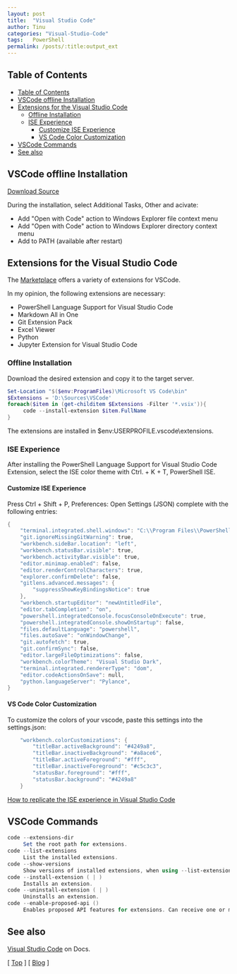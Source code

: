 ```yaml
---
layout: post
title:  "Visual Studio Code"
author: Tinu
categories: "Visual-Studio-Code"
tags:   PowerShell
permalink: /posts/:title:output_ext
---
```


## Table of Contents

- [Table of Contents](#table-of-contents)
- [VSCode offline Installation](#vscode-offline-installation)
- [Extensions for the Visual Studio Code](#extensions-for-the-visual-studio-code)
  - [Offline Installation](#offline-installation)
  - [ISE Experience](#ise-experience)
    - [Customize ISE Experience](#customize-ise-experience)
    - [VS Code Color Customization](#vs-code-color-customization)
- [VSCode Commands](#vscode-commands)
- [See also](#see-also)

## VSCode offline Installation

[Download Source](https://code.visualstudio.com/download)

During the installation, select Additional Tasks, Other and acivate:

- Add "Open with Code" action to Windows Explorer file context menu
- Add "Open with Code" action to Windows Explorer directory context menu
- Add to PATH (available after restart)

## Extensions for the Visual Studio Code

The [Marketplace](https://marketplace.visualstudio.com/vscode) offers a variety of extensions for VSCode.

In my opinion, the following extensions are necessary:

- PowerShell Language Support for Visual Studio Code
- Markdown All in One
- Git Extension Pack
- Excel Viewer
- Python
- Jupyter Extension for Visual Studio Code

### Offline Installation

Download the desired extension and copy it to the target server.

````powershell
Set-Location "$($env:ProgramFiles)\Microsoft VS Code\bin"
$Extensions = 'D:\Sources\VSCode' 
foreach($item in (get-childitem $Extensions -Filter '*.vsix')){
     code --install-extension $item.FullName 
}
````

The extensions are installed in $env:USERPROFILE\.vscode\extensions.

### ISE Experience

After installing the PowerShell Language Support for Visual Studio Code Extension, select the ISE color theme with Ctrl. + K + T, PowerShell ISE.

#### Customize ISE Experience

Press Ctrl + Shift + P, Preferences: Open Settings (JSON) complete with the following entries:

````powershell
{
    "terminal.integrated.shell.windows": "C:\\Program Files\\PowerShell\\7\\pwsh.exe",
    "git.ignoreMissingGitWarning": true,
    "workbench.sideBar.location": "left",
    "workbench.statusBar.visible": true,
    "workbench.activityBar.visible": true,
    "editor.minimap.enabled": false,
    "editor.renderControlCharacters": true,
    "explorer.confirmDelete": false,
    "gitlens.advanced.messages": {
        "suppressShowKeyBindingsNotice": true
    },
    "workbench.startupEditor": "newUntitledFile",
    "editor.tabCompletion": "on",
    "powershell.integratedConsole.focusConsoleOnExecute": true,
    "powershell.integratedConsole.showOnStartup": false,
    "files.defaultLanguage": "powershell",
    "files.autoSave": "onWindowChange",
    "git.autofetch": true,
    "git.confirmSync": false,
    "editor.largeFileOptimizations": false,
    "workbench.colorTheme": "Visual Studio Dark",
    "terminal.integrated.rendererType": "dom",
    "editor.codeActionsOnSave": null,
    "python.languageServer": "Pylance",
}
````

#### VS Code Color Customization

To customize the colors of your vscode, paste this settings into the settings.json:

````powershell
    "workbench.colorCustomizations": {
        "titleBar.activeBackground": "#4249a8",
        "titleBar.inactiveBackground": "#a8ace6",
        "titleBar.activeForeground": "#fff",
        "titleBar.inactiveForeground": "#c5c3c3",
        "statusBar.foreground": "#fff",
        "statusBar.background": "#4249a8"
    }
````

[How to replicate the ISE experience in Visual Studio Code](https://docs.microsoft.com/en-us/powershell/scripting/components/vscode/how-to-replicate-the-ise-experience-in-vscode?view=powershell-6)

## VSCode Commands

````powershell
code --extensions-dir
     Set the root path for extensions.
code --list-extensions
     List the installed extensions.
code --show-versions
     Show versions of installed extensions, when using --list-extension.
code --install-extension ( | )
     Installs an extension.
code --uninstall-extension ( | )
     Uninstalls an extension.
code --enable-proposed-api ()
     Enables proposed API features for extensions. Can receive one or more extension IDs to enable individually.
````

## See also

[Visual Studio Code](https://code.visualstudio.com/docs) on Docs.

[ [Top](#table-of-contents) ] [ [Blog](../categories.html) ]
